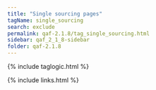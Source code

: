 ```yaml
---
title: "Single sourcing pages"
tagName: single_sourcing
search: exclude
permalink: qaf-2.1.8/tag_single_sourcing.html
sidebar: qaf_2_1_8-sidebar
folder: qaf-2.1.8
---
```

{% include taglogic.html %}

{% include links.html %}
